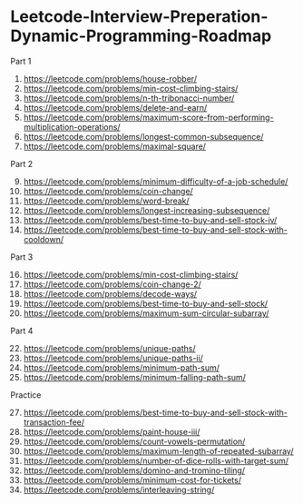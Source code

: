 # Leetcode-Interview-Preperation-Dynamic-Programming-Roadmap
Part 1
1. https://leetcode.com/problems/house-robber/
2. https://leetcode.com/problems/min-cost-climbing-stairs/
3. https://leetcode.com/problems/n-th-tribonacci-number/
4. https://leetcode.com/problems/delete-and-earn/
5. https://leetcode.com/problems/maximum-score-from-performing-multiplication-operations/
6. https://leetcode.com/problems/longest-common-subsequence/
7. https://leetcode.com/problems/maximal-square/

Part 2

9. https://leetcode.com/problems/minimum-difficulty-of-a-job-schedule/
10. https://leetcode.com/problems/coin-change/
11. https://leetcode.com/problems/word-break/
12. https://leetcode.com/problems/longest-increasing-subsequence/
13. https://leetcode.com/problems/best-time-to-buy-and-sell-stock-iv/
14. https://leetcode.com/problems/best-time-to-buy-and-sell-stock-with-cooldown/

Part 3

16. https://leetcode.com/problems/min-cost-climbing-stairs/
17. https://leetcode.com/problems/coin-change-2/
18. https://leetcode.com/problems/decode-ways/
19. https://leetcode.com/problems/best-time-to-buy-and-sell-stock/
20. https://leetcode.com/problems/maximum-sum-circular-subarray/

Part 4

22. https://leetcode.com/problems/unique-paths/
23. https://leetcode.com/problems/unique-paths-ii/
24. https://leetcode.com/problems/minimum-path-sum/
25. https://leetcode.com/problems/minimum-falling-path-sum/

Practice

27. https://leetcode.com/problems/best-time-to-buy-and-sell-stock-with-transaction-fee/
28. https://leetcode.com/problems/paint-house-iii/
29. https://leetcode.com/problems/count-vowels-permutation/
30. https://leetcode.com/problems/maximum-length-of-repeated-subarray/
31. https://leetcode.com/problems/number-of-dice-rolls-with-target-sum/
32. https://leetcode.com/problems/domino-and-tromino-tiling/
33. https://leetcode.com/problems/minimum-cost-for-tickets/
34. https://leetcode.com/problems/interleaving-string/
